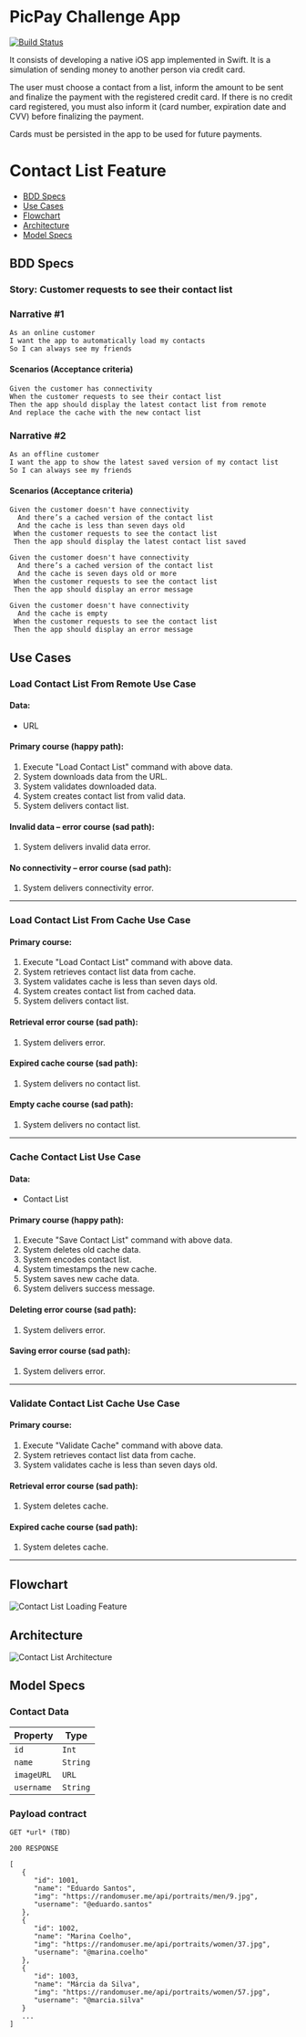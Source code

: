 # PicPay Challenge App

[![Build Status](https://travis-ci.org/anacamargos/picpay-challenge.svg?branch=master)](https://travis-ci.org/anacamargos/picpay-challenge)

It consists of developing a native iOS app implemented in Swift. It is a simulation of sending money to another person via credit card.

The user must choose a contact from a list, inform the amount to be sent and finalize the payment with the registered credit card. If there is no credit card registered, you must also inform it (card number, expiration date and CVV) before finalizing the payment.

Cards must be persisted in the app to be used for future payments.

# Contact List Feature

- [BDD Specs](#bdd-specs)
- [Use Cases](#use-cases)
- [Flowchart](#flowchart)
- [Architecture](#architecture)
- [Model Specs](#model-specs)


## BDD Specs

### Story: Customer requests to see their contact list

### Narrative #1

```
As an online customer
I want the app to automatically load my contacts
So I can always see my friends
```

#### Scenarios (Acceptance criteria)

```
Given the customer has connectivity
When the customer requests to see their contact list
Then the app should display the latest contact list from remote
And replace the cache with the new contact list
```

### Narrative #2

```
As an offline customer
I want the app to show the latest saved version of my contact list
So I can always see my friends
```

#### Scenarios (Acceptance criteria)

```
Given the customer doesn't have connectivity
  And there’s a cached version of the contact list
  And the cache is less than seven days old
 When the customer requests to see the contact list
 Then the app should display the latest contact list saved

Given the customer doesn't have connectivity
  And there’s a cached version of the contact list
  And the cache is seven days old or more
 When the customer requests to see the contact list
 Then the app should display an error message

Given the customer doesn't have connectivity
  And the cache is empty
 When the customer requests to see the contact list
 Then the app should display an error message
```

## Use Cases

### Load Contact List From Remote Use Case

#### Data:
- URL

#### Primary course (happy path):
1. Execute "Load Contact List" command with above data.
2. System downloads data from the URL.
3. System validates downloaded data.
4. System creates contact list from valid data.
5. System delivers contact list.

#### Invalid data – error course (sad path):
1. System delivers invalid data error.

#### No connectivity – error course (sad path):
1. System delivers connectivity error.

---

### Load Contact List From Cache Use Case

#### Primary course:
1. Execute "Load Contact List" command with above data.
2. System retrieves contact list data from cache.
3. System validates cache is less than seven days old.
4. System creates contact list from cached data.
5. System delivers contact list.

#### Retrieval error course (sad path):
1. System delivers error.

#### Expired cache course (sad path): 
1. System delivers no contact list.

#### Empty cache course (sad path): 
1. System delivers no contact list.

---

### Cache Contact List Use Case

#### Data:
- Contact List

#### Primary course (happy path):
1. Execute "Save Contact List" command with above data.
2. System deletes old cache data.
3. System encodes contact list.
4. System timestamps the new cache.
5. System saves new cache data.
6. System delivers success message.

#### Deleting error course (sad path):
1. System delivers error.

#### Saving error course (sad path):
1. System delivers error.

---

### Validate Contact List Cache Use Case

#### Primary course:
1. Execute "Validate Cache" command with above data.
2. System retrieves contact list data from cache.
3. System validates cache is less than seven days old.

#### Retrieval error course (sad path):
1. System deletes cache.

#### Expired cache course (sad path): 
1. System deletes cache.

---

## Flowchart

![Contact List Loading Feature](ContactList_flowchart.png)


## Architecture

![Contact List Architecture](contact_list_architecture.png)


## Model Specs

### Contact Data

| Property      | Type                |
|---------------|---------------------|
| `id`          | `Int`               |
| `name`        | `String`            |
| `imageURL`    | `URL`               |
| `username`	  | `String`            |

### Payload contract

```
GET *url* (TBD)

200 RESPONSE

[
   {
      "id": 1001,
      "name": "Eduardo Santos",
      "img": "https://randomuser.me/api/portraits/men/9.jpg",
      "username": "@eduardo.santos"
   },
   {
      "id": 1002,
      "name": "Marina Coelho",
      "img": "https://randomuser.me/api/portraits/women/37.jpg",
      "username": "@marina.coelho"
   },
   {
      "id": 1003,
      "name": "Márcia da Silva",
      "img": "https://randomuser.me/api/portraits/women/57.jpg",
      "username": "@marcia.silva"
   }
   ...
]
```
